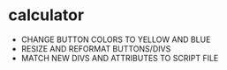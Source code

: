 # calculator

- CHANGE BUTTON COLORS TO YELLOW AND BLUE
- RESIZE AND REFORMAT BUTTONS/DIVS
- MATCH NEW DIVS AND ATTRIBUTES TO SCRIPT FILE